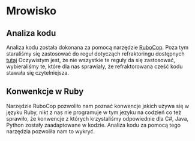 # Mrowisko 
## Analiza kodu
Analiza kodu została dokonana za pomocą narzędzie [RuboCop](https://github.com/rubocop-hq/rubocop). 
Poza tym staraliśmy się zastosować do reguł dotycząch refraktoringu dostępnych [tutaj](https://refactoring.com/)
Oczywistym jest, że nie wszystkie te reguły da się zastosować, wybieraliśmy te, które dla nas sprawiały, że refraktorowana cześć kodu stawała się czytelniejsza. 

## Konwenkcje w Ruby
Narzędzie RuboCop pozwoliło nam poznać konwencje jakich używa się w języku Ruby, nikt z nas nie programuje w tym jezyku na codzień co też sprawiło, że konwencje z których krzystaliśmy odpowiednie dla C#, Java, Python zostały zaadaptowane w kodzie.
Analiza kodu za pomocą tego narzędzia pozwoliła nam to wykryć.  